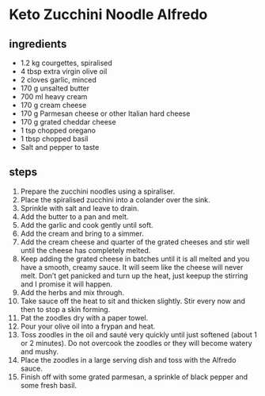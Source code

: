 # Keto Zucchini Noodle Alfredo

## ingredients

- 1.2 kg courgettes, spiralised
- 4 tbsp extra virgin olive oil
- 2 cloves garlic, minced
- 170 g unsalted butter
- 700 ml heavy cream
- 170 g cream cheese
- 170 g Parmesan cheese or other Italian hard cheese
- 170 g grated cheddar cheese
- 1 tsp chopped oregano
- 1 tbsp chopped basil
- Salt and pepper to taste

## steps

1. Prepare the zucchini noodles using a spiraliser.
2. Place the spiralised zucchini into a colander over the sink.
3. Sprinkle with salt and leave to drain.
4. Add the butter to a pan and melt.
5. Add the garlic and cook gently until soft.
6. Add the cream and bring to a simmer.
7. Add the cream cheese and quarter of the grated cheeses and stir well until the cheese has completely melted.
8. Keep adding the grated cheese in batches until it is all melted and you have a smooth, creamy sauce. It will seem like the cheese will never melt. Don’t get panicked and turn up the heat, just keepup the stirring and I promise it will happen.
9. Add the herbs and mix through.
10. Take sauce off the heat to sit and thicken slightly. Stir every now and then to stop a skin forming.
11. Pat the zoodles dry with a paper towel.
12. Pour your olive oil into a frypan and heat.
13. Toss zoodles in the oil and sauté very quickly until just softened (about 1 or 2 minutes). Do not overcook the zoodles or they will become watery and mushy.
14. Place the zoodles in a large serving dish and toss with the Alfredo sauce.
15. Finish off with some grated parmesan, a sprinkle of black pepper and some fresh basil.
